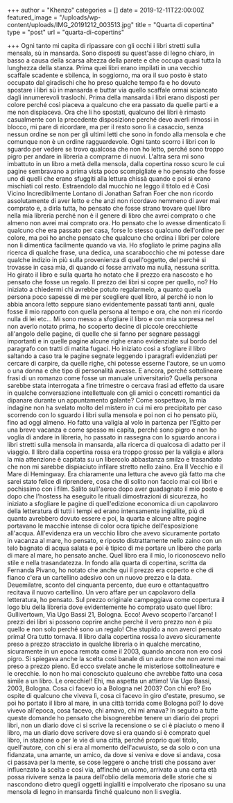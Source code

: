 +++
author = "Khenzo"
categories = []
date = 2019-12-11T22:00:00Z
featured_image = "/uploads/wp-content/uploads/IMG_20191212_003513.jpg"
title = "Quarta di copertina"
type = "post"
url = "quarta-di-copertins"

+++
Ogni tanto mi capita di ripassare con gli occhi i libri stretti sulla mensala, sù in mansarda. Sono disposti su quest'asse di legno chiaro, in basso a causa della scarsa altezza della parete e che occupa quasi tutta la lunghezza della stanza. Prima quei libri erano impilati in una vecchio scaffale scadente e sbilenca, in soggiorno, ma ora il suo posto è stato occupato dal giradischi che ho preso qualche tempo fa e ho dovuto spostare i libri sù in mansarda e buttar via quello scaffale ormai sciancato dagli innumerevoli traslochi. Prima della mansarda i libri erano disposti per colore perché così piaceva a qualcuno che era passato da quelle parti e a me non dispiaceva. Ora che li ho spostati, qualcuno dei libri è rimasto casualmente con la precedente disposizione perché devo averli rimossi in blocco, mi pare di ricordare, ma per il resto sono lì a casaccio, senza nessun ordine se non per gli ultimi letti che sono in fondo alla mensola e che comunque non è un ordine ragguardevole. Ogni tanto scorro i libri con lo sguardo per vedere se trovo qualcosa che non ho letto, perché sono troppo pigro per andare in libreria a comprarne di nuovi. L'altra sera mi sono imbattuto in un libro a metà della mensola, dalla copertina rosso scuro le cui pagine sembravano a prima vista poco scompigliate e ho pensato che fosse uno di quelli che erano sfuggiti alla lettura chissà quando e poi si erano mischiati col resto. Estraendolo dal mucchio ne leggo il titolo ed è Così Vicino Incredibilmente Lontano di Jonathan Safran Foer  che non ricordo assolutamente di aver letto e che anzi non ricordavo nemmeno di aver mai comprato e, a dirla tutta, ho pensato che fosse strano trovare quel libro nella mia libreria perché non è il genere di libro che avrei comprato o che almeno  non avrei mai comprato ora. Ho pensato che lo avesse dimenticato lì qualcuno che era passato per casa, forse lo stesso qualcuno dell'ordine per colore, ma poi ho anche pensato che qualcuno che ordina i libri per colore non li dimentica facilmente quando va via. Ho sfogliato le prime pagina alla ricerca di qualche frase, una dedica, una scarabocchio che mi potesse dare qualche indizio in più sulla provenienza di quell'oggetto, del perché si trovasse in casa mia, di quando ci fosse arrivato ma nulla, nessuna scritta. Ho girato il libro e sulla quarta ho notato che il prezzo era nascosto e ho pensato che fosse un regalo. Il prezzo dei libri si copre per quello, no? Ho iniziato a chiedermi chi avrebbe potuto regalarmelo, a quanto quella persona poco sapesse di me per scegliere quel libro, al perché io non lo abbia ancora letto seppure siano evidentemente passati tanti anni, quale fosse il mio rapporto con quella persona al tempo e ora, che non mi ricordo nulla di lei etc... Mi sono messo a sfogliare il libro e con mia sorpresa nel non averlo notato prima, ho scoperto decine di piccole orecchiette all'angolo delle pagine, di quelle che si fanno per segnare passaggi importanti e in quelle pagine alcune righe erano evidenziate sul bordo del paragrafo con tratti di matita fugaci. Ho iniziato così a sfogliare il libro saltando a caso tra le pagine segnate leggendo  i paragrafi evidenziati per cercare di carpire, da quelle righe, chi potesse esserne l'autore, se un uomo o una donna e che tipo di personalità avesse. E ancora, perché sottolineare frasi di un romanzo come fosse un manuale universitario? Quella persona sarebbe stata interrogata a fine trimestre o cercava frasi ad effetto da usare in qualche conversazione intellettuale con gli amici o concetti romantici da dipanare durante un appuntamento galante? Come sospettavo, la mia indagine non ha svelato molto del mistero in cui mi ero precipitato per caso scorrendo con lo sguardo i libri sulla mensola e poi non ci ho pensato più, fino ad oggi almeno. Ho fatto una valigia al volo in partenza per l'Egitto per una breve vacanza e come spesso mi capita, perché sono pigro e non ho voglia di andare in libreria, ho passato in rassegna con lo sguardo ancora i libri stretti sulla mensola in mansarda, alla ricerca di qualcosa di adatto per il viaggio. Il libro dalla copertina rossa era troppo grosso per la valigia e allora la mia attenzione è capitata su un libercolo abbastanza smilzo e trasandato che non mi sarebbe dispiaciuto infilare stretto nello zaino. Era Il Vecchio e il Mare di Hemingway. Era chiaramente una lettura che avevo già fatto ma che sarei stato felice di riprendere, cosa che di solito non faccio mai coi libri e pochissimo con i film. Salito sull'aereo dopo aver guadagnato il mio posto e dopo che l'hostess ha eseguito le rituali dimostrazioni di sicurezza, ho iniziato a sfogliare le pagine  di quell'edizione economica di un capolavoro della letteratura di tutti i tempi ed erano intensamente ingiallite, più di quanto avrebbero dovuto essere e poi, la quarta e alcune altre pagine portavano le macchie intense di color ocra tipiche dell'esposizione all'acqua. All'evidenza era un vecchio libro che avevo sicuramente portato in vacanza al mare, ho pensato, e riposto distrattamente nello zaino con un telo bagnato di acqua salata e poi è tipico di me portare un libero che parla di mare al mare, ho pensato anche. Quel libro era il mio, lo riconoscevo nello stile e nella trasandatezza. In fondo alla quarta di copertina, scritta da Fernanda Pivano, ho notato che anche qui il prezzo era coperto e che di fianco c'era un cartellino adesivo con un nuovo prezzo e la data. Deuemilatre, sconto del cinquanta percento, due euro e ottantaquattro recitava il nuovo cartellino. Un vero affare per un capolavoro della letteratura, ho pensato. Sul prezzo originale campeggiava come copertura il logo blu della libreria dove evidentemente ho comprato usato quel libro: Gullivertown, Via Ugo Bassi 21, Bologna. Ecco! Avevo scoperto l'arcano! I prezzi dei libri si possono coprire anche perché il vero prezzo non è più quello e non solo perché sono un regalo! Che stupido a non averci pensato prima! Ora tutto tornava. Il libro dalla copertina rossa lo avevo sicuramente preso a prezzo stracciato in qualche libreria o in qualche mercatino, sicuramente in un epoca remota come il 2003, quando ancora non ero così pigro. Si spiegava anche la scelta così banale di un autore che non avrei mai preso a prezzo pieno. Ed ecco svelate anche le misteriose sottolineature e le orecchie. Io non ho mai conosciuto qualcuno che avrebbe fatto una cosa simile a un libro. Le orecchie!! Ehi, ma aspetta un attimo! Via Ugo Bassi, 2003, Bologna. Cosa ci facevo io a Bologna nel 2003? Con chi ero? Ero ospite di qualcuno che viveva lì, cosa ci facevo in giro d'estate, presumo, se poi ho portato il libro al mare, in una città torrida come Bologna poi? Io dove vivevo all'epoca, cosa facevo, chi amavo, chi mi amava? In seguito a tutte queste domande ho pensato che bisognerebbe tenere un diario dei propri libri, non un diario dove ci si scrive la recensione o se ci è piaciuto o meno il libro, ma un diario dove scrivere dove si era quando si è comprato quel libro, in stazione o per le vie di una città, perché proprio quel titolo, quell'autore, con chi si era al momento dell'acwuisto, se da solo o con una fidanzata, una amante, un amico, da dove si veniva e dove si andava, cosa ci passava per la mente, se cose leggere o anche tristi che possano aver influenzato la scelta e così via, affinché un uomo, arrivato a una certa età  possa rivivere senza la paura dell'oblio della memoria delle storie che si nascondono dietro quegli oggetti ingialliti e impolverato che riposano su una mensola di legno in mansarda finché qualcuno non li sveglia.